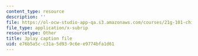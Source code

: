 ```yaml
---
content_type: resource
description: ''
file: https://ol-ocw-studio-app-qa.s3.amazonaws.com/courses/21g-101-chinese-i-regular-fall-2014/e76b5a5cc31a5d939c6ee9774bfa1d61_oUIGRmcnUtA.vtt
file_type: application/x-subrip
resourcetype: Other
title: 3play caption file
uid: e76b5a5c-c31a-5d93-9c6e-e9774bfa1d61
---
```

